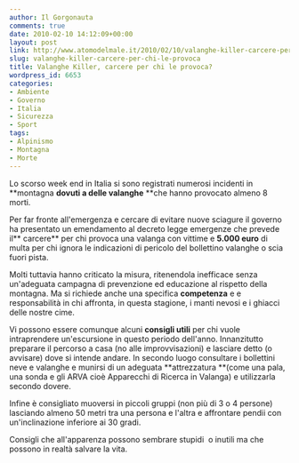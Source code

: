 ```yaml
---
author: Il Gorgonauta
comments: true
date: 2010-02-10 14:12:09+00:00
layout: post
link: http://www.atomodelmale.it/2010/02/10/valanghe-killer-carcere-per-chi-le-provoca/
slug: valanghe-killer-carcere-per-chi-le-provoca
title: Valanghe Killer, carcere per chi le provoca?
wordpress_id: 6653
categories:
- Ambiente
- Governo
- Italia
- Sicurezza
- Sport
tags:
- Alpinismo
- Montagna
- Morte
---
```


Lo scorso week end  in Italia si sono registrati numerosi incidenti in **montagna **dovuti  a delle valanghe** **che hanno provocato almeno 8 morti.

Per far fronte all'emergenza e cercare di evitare nuove sciagure il  governo ha presentato un emendamento al decreto legge emergenze che  prevede il** carcere** per chi provoca una valanga con vittime e **5.000 euro** di multa per chi ignora le indicazioni di pericolo del  bollettino valanghe o scia fuori pista.

Molti tuttavia hanno  criticato la misura, ritenendola inefficace senza un'adeguata campagna di  prevenzione ed educazione al rispetto della montagna. Ma si richiede  anche una specifica **competenza** e e responsabilità in chi  affronta, in questa stagione, i manti nevosi e i ghiacci delle nostre  cime.

<!-- more -->


Vi possono essere comunque alcuni **consigli utili** per chi  vuole intraprendere un'escursione in questo periodo dell'anno. Innanzitutto preparare il percorso a casa (no alle improvvisazioni) e lasciare detto (o avvisare) dove si intende andare. In secondo luogo consultare i bollettini neve e valanghe e munirsi di un adeguata **attrezzatura **(come una pala, una sonda e gli ARVA cioè Apparecchi di Ricerca in Valanga) e utilizzarla secondo dovere.

Infine è consigliato muoversi in piccoli gruppi (non più di 3 o 4 persone) lasciando almeno 50 metri tra una persona e l'altra e affrontare pendii con un'inclinazione inferiore ai 30 gradi.

Consigli che all'apparenza possono sembrare stupidi  o inutili ma che possono in realtà salvare la vita.
